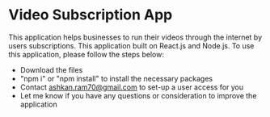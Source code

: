 # Video Subscription App
This application helps businesses to run their videos through the internet by users subscriptions. This application built on React.js and Node.js.
To use this application, please follow the steps below:
* Download the files
* "npm i" or "npm install" to install the necessary packages
* Contact ashkan.ram70@gmail.com to set-up a user access for you
* Let me know if you have any questions or consideration to improve the application
<br>
<b>